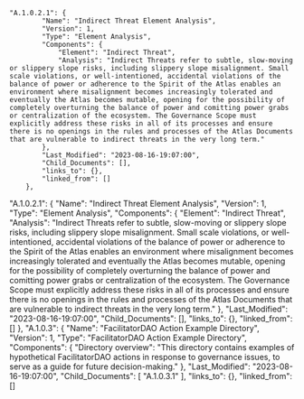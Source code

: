 ```
"A.1.0.2.1": {
        "Name": "Indirect Threat Element Analysis",
        "Version": 1,
        "Type": "Element Analysis",
        "Components": {
            "Element": "Indirect Threat",
            "Analysis": "Indirect Threats refer to subtle, slow-moving or slippery slope risks, including slippery slope misalignment. Small scale violations, or well-intentioned, accidental violations of the balance of power or adherence to the Spirit of the Atlas enables an environment where misalignment becomes increasingly tolerated and eventually the Atlas becomes mutable, opening for the possibility of completely overturning the balance of power and comitting power grabs or centralization of the ecosystem. The Governance Scope must explicitly address these risks in all of its processes and ensure there is no openings in the rules and processes of the Atlas Documents that are vulnerable to indirect threats in the very long term."
        },
        "Last_Modified": "2023-08-16-19:07:00",
        "Child_Documents": [],
        "links_to": {},
        "linked_from": []
    },
```



"A.1.0.2.1": {
        "Name": "Indirect Threat Element Analysis",
        "Version": 1,
        "Type": "Element Analysis",
        "Components": {
            "Element": "Indirect Threat",
            "Analysis": "Indirect Threats refer to subtle, slow-moving or slippery slope risks, including slippery slope misalignment. Small scale violations, or well-intentioned, accidental violations of the balance of power or adherence to the Spirit of the Atlas enables an environment where misalignment becomes increasingly tolerated and eventually the Atlas becomes mutable, opening for the possibility of completely overturning the balance of power and comitting power grabs or centralization of the ecosystem. The Governance Scope must explicitly address these risks in all of its processes and ensure there is no openings in the rules and processes of the Atlas Documents that are vulnerable to indirect threats in the very long term."
        },
        "Last_Modified": "2023-08-16-19:07:00",
        "Child_Documents": [],
        "links_to": {},
        "linked_from": []
    },
    "A.1.0.3": {
        "Name": "FacilitatorDAO Action Example Directory",
        "Version": 1,
        "Type": "FacilitatorDAO Action Example Directory",
        "Components": {
            "Directory overview": "This directory contains examples of hypothetical FacilitatorDAO actions in response to governance issues, to serve as a guide for future decision-making."
        },
        "Last_Modified": "2023-08-16-19:07:00",
        "Child_Documents": [
            "A.1.0.3.1"
        ],
        "links_to": {},
        "linked_from": []